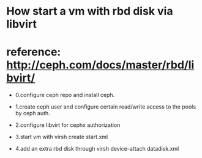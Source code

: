 # How start a vm with rbd disk via libvirt
# reference: http://ceph.com/docs/master/rbd/libvirt/
* 0.configure ceph repo and install ceph.

* 1.create ceph user and configure certain read/write access to the pools by ceph auth.

* 2.configure libvirt for cephx authorization

* 3.start vm with virsh create start.xml

* 4.add an extra rbd disk through virsh device-attach <domain> datadisk.xml

